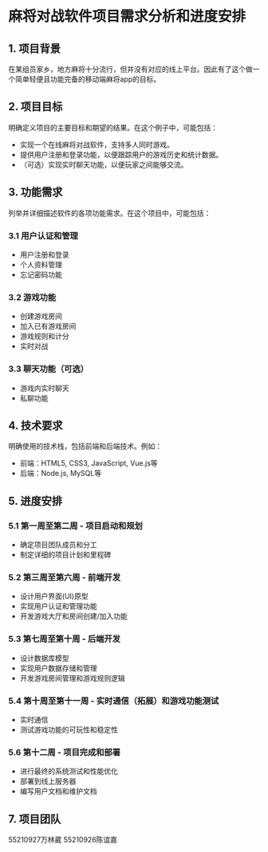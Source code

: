 # 麻将对战软件项目需求分析和进度安排

## 1. 项目背景

在某组员家乡，地方麻将十分流行，但并没有对应的线上平台。因此有了这个做一个简单轻便且功能完备的移动端麻将app的目标。

## 2. 项目目标

明确定义项目的主要目标和期望的结果。在这个例子中，可能包括：

- 实现一个在线麻将对战软件，支持多人同时游戏。
- 提供用户注册和登录功能，以便跟踪用户的游戏历史和统计数据。
- （可选）实现实时聊天功能，以便玩家之间能够交流。

## 3. 功能需求

列举并详细描述软件的各项功能需求。在这个项目中，可能包括：

### 3.1 用户认证和管理

- 用户注册和登录
- 个人资料管理
- 忘记密码功能

### 3.2 游戏功能

- 创建游戏房间
- 加入已有游戏房间
- 游戏规则和计分
- 实时对战

### 3.3 聊天功能（可选）

- 游戏内实时聊天
- 私聊功能

## 4. 技术要求

明确使用的技术栈，包括前端和后端技术。例如：

- 前端：HTML5, CSS3, JavaScript, Vue.js等
- 后端：Node.js, MySQL等

## 5. 进度安排

### 5.1 第一周至第二周 - 项目启动和规划

- 确定项目团队成员和分工
- 制定详细的项目计划和里程碑

### 5.2 第三周至第六周 - 前端开发

- 设计用户界面(UI)原型
- 实现用户认证和管理功能
- 开发游戏大厅和房间创建/加入功能

### 5.3 第七周至第十周 - 后端开发

- 设计数据库模型
- 实现用户数据存储和管理
- 开发游戏房间管理和游戏规则逻辑

### 5.4 第十周至第十一周 - 实时通信（拓展）和游戏功能测试

- 实时通信
- 测试游戏功能的可玩性和稳定性

### 5.6 第十二周 - 项目完成和部署

- 进行最终的系统测试和性能优化
- 部署到线上服务器
- 编写用户文档和维护文档



## 7. 项目团队

55210927万林葳
55210926陈谊嘉
